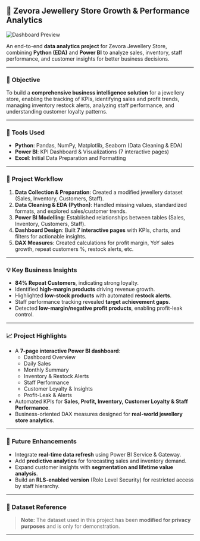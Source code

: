 ## 💎 Zevora Jewellery Store Growth & Performance Analytics  

![Dashboard Preview](Dashboard_Img/dashboard.gif)  

An end-to-end **data analytics project** for Zevora Jewellery Store, combining **Python (EDA)** and **Power BI** to analyze sales, inventory, staff performance, and customer insights for better business decisions.  

---

### 🎯 **Objective**
To build a **comprehensive business intelligence solution** for a jewellery store, enabling the tracking of KPIs, identifying sales and profit trends, managing inventory restock alerts, analyzing staff performance, and understanding customer loyalty patterns.  

---

### 🧰 **Tools Used**
- **Python**: Pandas, NumPy, Matplotlib, Seaborn (Data Cleaning & EDA)  
- **Power BI**: KPI Dashboard & Visualizations (7 interactive pages)  
- **Excel**: Initial Data Preparation and Formatting  

---

### 🔄 **Project Workflow**
1. **Data Collection & Preparation**: Created a modified jewellery dataset (Sales, Inventory, Customers, Staff).  
2. **Data Cleaning & EDA (Python)**: Handled missing values, standardized formats, and explored sales/customer trends.  
3. **Power BI Modelling**: Established relationships between tables (Sales, Inventory, Customers, Staff).  
4. **Dashboard Design**: Built **7 interactive pages** with KPIs, charts, and filters for actionable insights.  
5. **DAX Measures**: Created calculations for profit margin, YoY sales growth, repeat customers %, restock alerts, etc.  

---

### 💡 **Key Business Insights**
- **84% Repeat Customers**, indicating strong loyalty.  
- Identified **high-margin products** driving revenue growth.  
- Highlighted **low-stock products** with automated **restock alerts**.  
- Staff performance tracking revealed **target achievement gaps**.  
- Detected **low-margin/negative profit products**, enabling profit-leak control.  

---

### 📈 **Project Highlights**
- A **7-page interactive Power BI dashboard**:  
  - Dashboard Overview  
  - Daily Sales  
  - Monthly Summary  
  - Inventory & Restock Alerts  
  - Staff Performance  
  - Customer Loyalty & Insights  
  - Profit-Leak & Alerts  
- Automated KPIs for **Sales, Profit, Inventory, Customer Loyalty & Staff Performance**.  
- Business-oriented DAX measures designed for **real-world jewellery store analytics**.  

---

### 🚀 **Future Enhancements**
- Integrate **real-time data refresh** using Power BI Service & Gateway.  
- Add **predictive analytics** for forecasting sales and inventory demand.  
- Expand customer insights with **segmentation and lifetime value analysis**.  
- Build an **RLS-enabled version** (Role Level Security) for restricted access by staff hierarchy.  

---

### 📂 **Dataset Reference**
> **Note:** The dataset used in this project has been **modified for privacy purposes** and is only for demonstration.  

---

